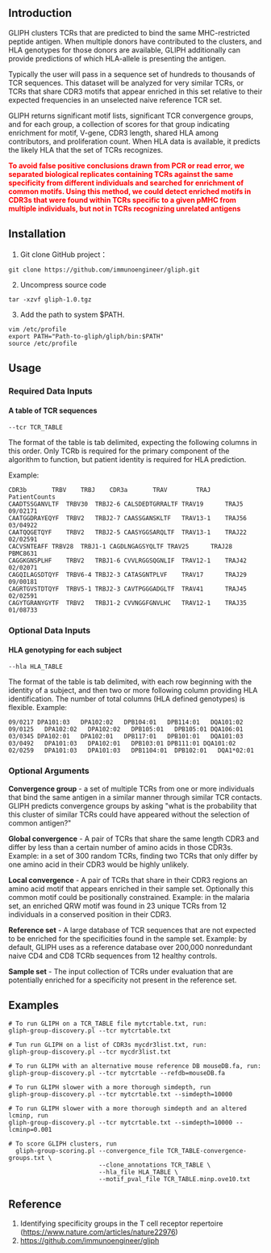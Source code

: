 ## Introduction
GLIPH clusters TCRs that are predicted to bind the same MHC-restricted peptide antigen. When multiple donors have contributed to the clusters, and HLA genotypes for those donors are available, GLIPH additionally can provide predictions of which HLA-allele is presenting the antigen.

Typically the user will pass in a sequence set of hundreds to thousands of TCR sequences. This dataset will be analyzed for very similar TCRs, or TCRs that share CDR3 motifs that appear enriched in this set relative to their expected frequencies in an unselected naive reference TCR set.

GLIPH returns significant motif lists, significant TCR convergence groups, and for each group, a collection of scores for that group indicating enrichment for motif, V-gene, CDR3 length, shared HLA among contributors, and proliferation count. When HLA data is available, it predicts the likely HLA that the set of TCRs recognizes.

**<font color=#FF0000>To avoid false positive conclusions drawn from PCR or read error, we separated biological replicates containing TCRs against the same specificity from different individuals and searched for enrichment of common motifs. Using this method, we could detect enriched motifs in CDR3s that were found within TCRs specific to a given pMHC from multiple individuals, but not in TCRs recognizing unrelated antigens </font>**


## Installation
1. Git clone GitHub project：

```
git clone https://github.com/immunoengineer/gliph.git
```
2. Uncompress source code

```
tar -xzvf gliph-1.0.tgz
```
3. Add the path to system $PATH.

```
vim /etc/profile
export PATH="Path-to-gliph/gliph/bin:$PATH"
source /etc/profile
```
## Usage
### Required Data Inputs
#### A table of TCR sequences

```
--tcr TCR_TABLE
```
The format of the table is tab delimited, expecting the following columns in this 
order. Only TCRb is required for the primary component of the algorithm to function, 
but patient identity is required for HLA prediction. 

Example:

```
CDR3b		TRBV	TRBJ	CDR3a		TRAV		TRAJ	PatientCounts
CAADTSSGANVLTF	TRBV30	TRBJ2-6	CALSDEDTGRRALTF	TRAV19		TRAJ5	09/02171
CAATGGDRAYEQYF	TRBV2	TRBJ2-7	CAASSGANSKLTF	TRAV13-1	TRAJ56	03/04922
CAATQQGETQYF	TRBV2	TRBJ2-5	CAASYGGSARQLTF	TRAV13-1	TRAJ22	02/02591
CACVSNTEAFF	TRBV28	TRBJ1-1	CAGDLNGAGSYQLTF	TRAV25		TRAJ28	PBMC8631
CAGGKGNSPLHF	TRBV2	TRBJ1-6	CVVLRGGSQGNLIF	TRAV12-1	TRAJ42	02/02071
CAGQILAGSDTQYF	TRBV6-4	TRBJ2-3	CATASGNTPLVF	TRAV17		TRAJ29	09/00181
CAGRTGVSTDTQYF	TRBV5-1	TRBJ2-3	CAVTPGGGADGLTF	TRAV41		TRAJ45	02/02591
CAGYTGRANYGYTF	TRBV2	TRBJ1-2	CVVNGGFGNVLHC	TRAV12-1	TRAJ35	01/08733
```
### Optional Data Inputs
#### HLA genotyping for each subject

```
--hla HLA_TABLE
```
The format of the table is tab delimited, with each row beginning with the identity of a subject, and then two or more following column providing HLA identification. The number of total columns (HLA defined genotypes) is flexible.
Example:

```
09/0217	DPA101:03	DPA102:02	DPB104:01	DPB114:01	DQA101:02 09/0125	DPA102:02	DPA102:02	DPB105:01	DPB105:01 DQA106:01 03/0345	DPA102:01	DPA102:01	DPB117:01	DPB101:01	DQA101:03 03/0492	DPA101:03	DPA102:01	DPB103:01 DPB111:01	DQA101:02 02/0259	DPA101:03	DPA101:03	DPB1104:01	DPB102:01	DQA1*02:01
```
### Optional Arguments
**Convergence group** - a set of multiple TCRs from one or more individuals that bind the same antigen in a similar manner through similar TCR contacts. GLIPH predicts convergence groups by asking "what is the probability that this cluster of similar TCRs could have appeared without the selection of common antigen?"

**Global convergence** - A pair of TCRs that share the same length CDR3 and differ by less than a certain number of amino acids in those CDR3s. Example: in a set of 300 random TCRs, finding two TCRs that only differ by one amino acid in their CDR3 would be highly unlikely.

**Local convergence** - A pair of TCRs that share in their CDR3 regions an amino acid motif that appears enriched in their sample set. Optionally this common motif could be positionally constrained. Example: in the malaria set, an enriched QRW motif was found in 23 unique TCRs from 12 individuals in a conserved position in their CDR3.

**Reference set**	- A large database of TCR sequences that are not expected to be enriched for the specificities found in the sample set. Example: by default, GLIPH uses as a reference database over 200,000 nonredundant naive CD4 and CD8 TCRb sequences from 12 healthy controls.

**Sample set** - The input collection of TCRs under evaluation that are potentially enriched for a specificity not present in the reference set.

## Examples

```
# To run GLIPH on a TCR_TABLE file mytcrtable.txt, run:
gliph-group-discovery.pl --tcr mytcrtable.txt

# Tun run GLIPH on a list of CDR3s mycdr3list.txt, run:
gliph-group-discovery.pl --tcr mycdr3list.txt

# To run GLIPH with an alternative mouse reference DB mouseDB.fa, run:
gliph-group-discovery.pl --tcr mytcrtable --refdb=mouseDB.fa
                                       
# To run GLIPH slower with a more thorough simdepth, run
gliph-group-discovery.pl --tcr mytcrtable.txt --simdepth=10000

# To run GLIPH slower with a more thorough simdepth and an altered lcminp, run
gliph-group-discovery.pl --tcr mytcrtable.txt --simdepth=10000 --lcminp=0.001

# To score GLIPH clusters, run 
  gliph-group-scoring.pl --convergence_file TCR_TABLE-convergence-groups.txt \
                         --clone_annotations TCR_TABLE \
                         --hla_file HLA_TABLE \
                         --motif_pval_file TCR_TABLE.minp.ove10.txt
```
## Reference

1. Identifying specificity groups in the T cell receptor repertoire (https://www.nature.com/articles/nature22976)
2. https://github.com/immunoengineer/gliph
